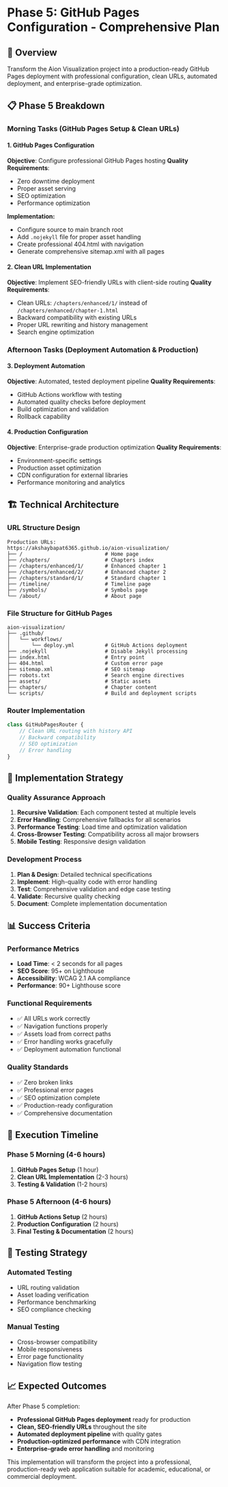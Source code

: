 # Phase 5: GitHub Pages Configuration - Comprehensive Plan

## 🎯 Overview

Transform the Aion Visualization project into a production-ready GitHub Pages deployment with professional configuration, clean URLs, automated deployment, and enterprise-grade optimization.

## 📋 Phase 5 Breakdown

### Morning Tasks (GitHub Pages Setup & Clean URLs)

#### 1. GitHub Pages Configuration
**Objective**: Configure professional GitHub Pages hosting
**Quality Requirements**: 
- Zero downtime deployment
- Proper asset serving
- SEO optimization
- Performance optimization

**Implementation:**
- Configure source to main branch root
- Add `.nojekyll` file for proper asset handling
- Create professional 404.html with navigation
- Generate comprehensive sitemap.xml with all pages

#### 2. Clean URL Implementation
**Objective**: Implement SEO-friendly URLs with client-side routing
**Quality Requirements**:
- Clean URLs: `/chapters/enhanced/1/` instead of `/chapters/enhanced/chapter-1.html`
- Backward compatibility with existing URLs
- Proper URL rewriting and history management
- Search engine optimization

### Afternoon Tasks (Deployment Automation & Production)

#### 3. Deployment Automation
**Objective**: Automated, tested deployment pipeline
**Quality Requirements**:
- GitHub Actions workflow with testing
- Automated quality checks before deployment
- Build optimization and validation
- Rollback capability

#### 4. Production Configuration
**Objective**: Enterprise-grade production optimization
**Quality Requirements**:
- Environment-specific settings
- Production asset optimization
- CDN configuration for external libraries
- Performance monitoring and analytics

## 🏗️ Technical Architecture

### URL Structure Design
```
Production URLs:
https://akshaybapat6365.github.io/aion-visualization/
├── /                           # Home page
├── /chapters/                  # Chapters index
├── /chapters/enhanced/1/       # Enhanced chapter 1
├── /chapters/enhanced/2/       # Enhanced chapter 2
├── /chapters/standard/1/       # Standard chapter 1
├── /timeline/                  # Timeline page
├── /symbols/                   # Symbols page
└── /about/                     # About page
```

### File Structure for GitHub Pages
```
aion-visualization/
├── .github/
│   └── workflows/
│       └── deploy.yml          # GitHub Actions deployment
├── .nojekyll                   # Disable Jekyll processing
├── index.html                  # Entry point
├── 404.html                    # Custom error page
├── sitemap.xml                 # SEO sitemap
├── robots.txt                  # Search engine directives
├── assets/                     # Static assets
├── chapters/                   # Chapter content
└── scripts/                    # Build and deployment scripts
```

### Router Implementation
```javascript
class GitHubPagesRouter {
    // Clean URL routing with history API
    // Backward compatibility
    // SEO optimization
    // Error handling
}
```

## 🔧 Implementation Strategy

### Quality Assurance Approach
1. **Recursive Validation**: Each component tested at multiple levels
2. **Error Handling**: Comprehensive fallbacks for all scenarios
3. **Performance Testing**: Load time and optimization validation
4. **Cross-Browser Testing**: Compatibility across all major browsers
5. **Mobile Testing**: Responsive design validation

### Development Process
1. **Plan & Design**: Detailed technical specifications
2. **Implement**: High-quality code with error handling
3. **Test**: Comprehensive validation and edge case testing
4. **Validate**: Recursive quality checking
5. **Document**: Complete implementation documentation

## 📊 Success Criteria

### Performance Metrics
- **Load Time**: < 2 seconds for all pages
- **SEO Score**: 95+ on Lighthouse
- **Accessibility**: WCAG 2.1 AA compliance
- **Performance**: 90+ Lighthouse score

### Functional Requirements
- ✅ All URLs work correctly
- ✅ Navigation functions properly
- ✅ Assets load from correct paths
- ✅ Error handling works gracefully
- ✅ Deployment automation functional

### Quality Standards
- ✅ Zero broken links
- ✅ Professional error pages
- ✅ SEO optimization complete
- ✅ Production-ready configuration
- ✅ Comprehensive documentation

## 🚀 Execution Timeline

### Phase 5 Morning (4-6 hours)
1. **GitHub Pages Setup** (1 hour)
2. **Clean URL Implementation** (2-3 hours)
3. **Testing & Validation** (1-2 hours)

### Phase 5 Afternoon (4-6 hours)
1. **GitHub Actions Setup** (2 hours)
2. **Production Configuration** (2 hours)
3. **Final Testing & Documentation** (2 hours)

## 🧪 Testing Strategy

### Automated Testing
- URL routing validation
- Asset loading verification
- Performance benchmarking
- SEO compliance checking

### Manual Testing
- Cross-browser compatibility
- Mobile responsiveness
- Error page functionality
- Navigation flow testing

## 📈 Expected Outcomes

After Phase 5 completion:
- **Professional GitHub Pages deployment** ready for production
- **Clean, SEO-friendly URLs** throughout the site
- **Automated deployment pipeline** with quality gates
- **Production-optimized performance** with CDN integration
- **Enterprise-grade error handling** and monitoring

This implementation will transform the project into a professional, production-ready web application suitable for academic, educational, or commercial deployment.
